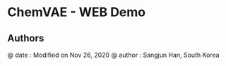 # ChemVAE - WEB Demo 

## Authors
@ date : Modified on Nov 26, 2020
@ author : Sangjun Han, South Korea

